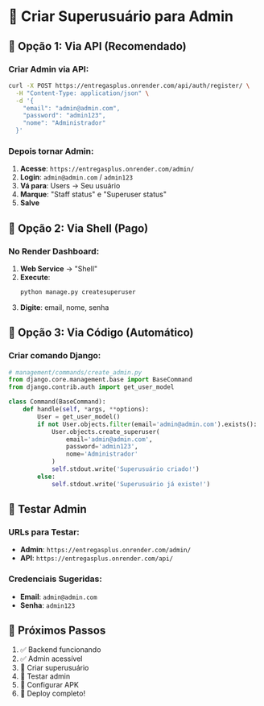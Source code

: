 # 👤 Criar Superusuário para Admin

## 🎯 **Opção 1: Via API (Recomendado)**

### **Criar Admin via API:**
```bash
curl -X POST https://entregasplus.onrender.com/api/auth/register/ \
  -H "Content-Type: application/json" \
  -d '{
    "email": "admin@admin.com",
    "password": "admin123",
    "nome": "Administrador"
  }'
```

### **Depois tornar Admin:**
1. **Acesse**: `https://entregasplus.onrender.com/admin/`
2. **Login**: `admin@admin.com` / `admin123`
3. **Vá para**: Users → Seu usuário
4. **Marque**: "Staff status" e "Superuser status"
5. **Salve**

## 🔧 **Opção 2: Via Shell (Pago)**

### **No Render Dashboard:**
1. **Web Service** → "Shell"
2. **Execute**:
   ```bash
   python manage.py createsuperuser
   ```
3. **Digite**: email, nome, senha

## 🎯 **Opção 3: Via Código (Automático)**

### **Criar comando Django:**
```python
# management/commands/create_admin.py
from django.core.management.base import BaseCommand
from django.contrib.auth import get_user_model

class Command(BaseCommand):
    def handle(self, *args, **options):
        User = get_user_model()
        if not User.objects.filter(email='admin@admin.com').exists():
            User.objects.create_superuser(
                email='admin@admin.com',
                password='admin123',
                nome='Administrador'
            )
            self.stdout.write('Superusuário criado!')
        else:
            self.stdout.write('Superusuário já existe!')
```

## 🧪 **Testar Admin**

### **URLs para Testar:**
- **Admin**: `https://entregasplus.onrender.com/admin/`
- **API**: `https://entregasplus.onrender.com/api/`

### **Credenciais Sugeridas:**
- **Email**: `admin@admin.com`
- **Senha**: `admin123`

## 🎉 **Próximos Passos**

1. ✅ Backend funcionando
2. ✅ Admin acessível
3. 🔄 Criar superusuário
4. 🔄 Testar admin
5. 🔄 Configurar APK
6. 🔄 Deploy completo!


